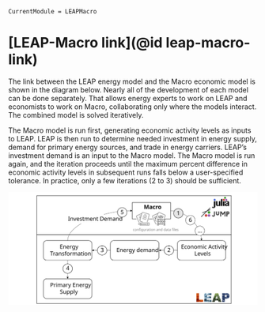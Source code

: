 ```@meta
CurrentModule = LEAPMacro
```

# [LEAP-Macro link](@id leap-macro-link)
The link between the LEAP energy model and the Macro economic model is shown in the diagram below. Nearly all of the development of each model can be done separately. That allows energy experts to work on LEAP and economists to work on Macro, collaborating only where the models interact. The combined model is solved iteratively.

The Macro model is run first, generating economic activity levels as inputs to LEAP. LEAP is then run to determine needed investment in energy supply, demand for primary energy sources, and trade in energy carriers. LEAP’s investment demand is an input to the Macro model. The Macro model is run again, and the iteration proceeds until the maximum percent difference in economic activity levels in subsequent runs falls below a user-specified tolerance. In practice, only a few iterations (2 to 3) should be sufficient.

![The diagram](assets/images/LEAP-Macro-diagram.svg)

